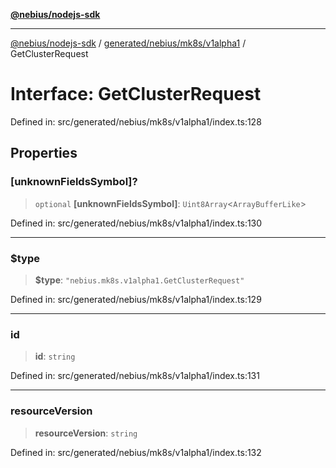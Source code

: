 [**@nebius/nodejs-sdk**](../../../../../README.md)

---

[@nebius/nodejs-sdk](../../../../../README.md) / [generated/nebius/mk8s/v1alpha1](../README.md) / GetClusterRequest

# Interface: GetClusterRequest

Defined in: src/generated/nebius/mk8s/v1alpha1/index.ts:128

## Properties

### \[unknownFieldsSymbol\]?

> `optional` **\[unknownFieldsSymbol\]**: `Uint8Array`\<`ArrayBufferLike`\>

Defined in: src/generated/nebius/mk8s/v1alpha1/index.ts:130

---

### $type

> **$type**: `"nebius.mk8s.v1alpha1.GetClusterRequest"`

Defined in: src/generated/nebius/mk8s/v1alpha1/index.ts:129

---

### id

> **id**: `string`

Defined in: src/generated/nebius/mk8s/v1alpha1/index.ts:131

---

### resourceVersion

> **resourceVersion**: `string`

Defined in: src/generated/nebius/mk8s/v1alpha1/index.ts:132
